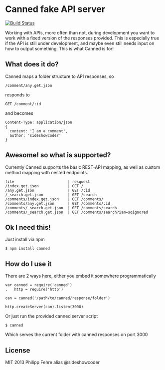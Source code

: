 Canned fake API server
======================

[![Build Status](https://travis-ci.org/sideshowcoder/canned.png?branch=master)](https://travis-ci.org/sideshowcoder/canned)

Working with APIs, more often than not, during development you want to work
with a fixed version of the responses provided. This is especially true if the
API is still under development, and maybe even still needs input on how to
output something. This is what Canned is for!

What does it do?
----------------
Canned maps a folder structure to API responses, so

    /comment/any.get.json

responds to

    GET /comment/:id

and becomes

    Content-Type: application/json
    {
      content: 'I am a comment',
      author: 'sideshowcoder'
    }

Awesome! so what is supported?
------------------------------
Currently Canned supports the basic REST-API mapping, as well as custom method
mapping with nested endpoints.


    file                        | resquest
    /index.get.json             | GET /
    /any.get.json               | GET /:id
    /_search.get.json           | GET /search
    /comments/index.get.json    | GET /comments/
    /comments/any.get.json      | GET /comments/:id
    /comments/_search.get.json  | GET /comments/search
    /comments/_search.get.json  | GET /comments/search?iam=soignored

Ok I need this!
---------------
Just install via npm

    $ npm install canned

How do I use it
---------------
There are 2 ways here, either you embed it somewhere programmatically

    var canned = require('canned')
    ,   http = require('http')

    can = canned('/path/to/canned/response/folder')

    http.createServer(can).listen(3000)

Or just run the provided canned server script

    $ canned

Which serves the current folder with canned responses on port 3000

License
-------
MIT 2013 Philipp Fehre alias @sideshowcoder


